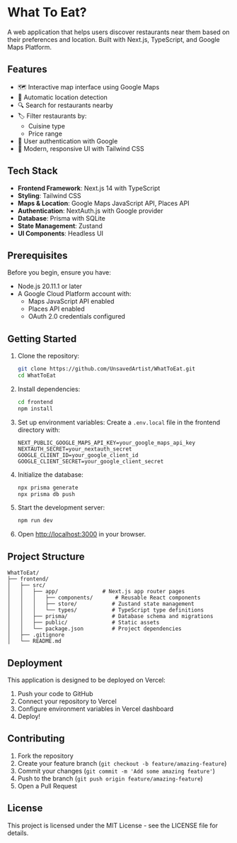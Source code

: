 # What To Eat?

A web application that helps users discover restaurants near them based on their preferences and location. Built with Next.js, TypeScript, and Google Maps Platform.

## Features

- 🗺️ Interactive map interface using Google Maps
- 📍 Automatic location detection
- 🔍 Search for restaurants nearby
- 🏷️ Filter restaurants by:
  - Cuisine type
  - Price range
- 🔐 User authentication with Google
- 💫 Modern, responsive UI with Tailwind CSS

## Tech Stack

- **Frontend Framework**: Next.js 14 with TypeScript
- **Styling**: Tailwind CSS
- **Maps & Location**: Google Maps JavaScript API, Places API
- **Authentication**: NextAuth.js with Google provider
- **Database**: Prisma with SQLite
- **State Management**: Zustand
- **UI Components**: Headless UI

## Prerequisites

Before you begin, ensure you have:
- Node.js 20.11.1 or later
- A Google Cloud Platform account with:
  - Maps JavaScript API enabled
  - Places API enabled
  - OAuth 2.0 credentials configured

## Getting Started

1. Clone the repository:
   ```bash
   git clone https://github.com/UnsavedArtist/WhatToEat.git
   cd WhatToEat
   ```

2. Install dependencies:
   ```bash
   cd frontend
   npm install
   ```

3. Set up environment variables:
   Create a `.env.local` file in the frontend directory with:
   ```
   NEXT_PUBLIC_GOOGLE_MAPS_API_KEY=your_google_maps_api_key
   NEXTAUTH_SECRET=your_nextauth_secret
   GOOGLE_CLIENT_ID=your_google_client_id
   GOOGLE_CLIENT_SECRET=your_google_client_secret
   ```

4. Initialize the database:
   ```bash
   npx prisma generate
   npx prisma db push
   ```

5. Start the development server:
   ```bash
   npm run dev
   ```

6. Open [http://localhost:3000](http://localhost:3000) in your browser.

## Project Structure

```
WhatToEat/
├── frontend/
│   ├── src/
│   │   ├── app/              # Next.js app router pages
│   │   │   ├── components/       # Reusable React components
│   │   │   ├── store/           # Zustand state management
│   │   │   └── types/           # TypeScript type definitions
│   │   ├── prisma/              # Database schema and migrations
│   │   ├── public/              # Static assets
│   │   └── package.json         # Project dependencies
│   ├── .gitignore
│   └── README.md
```

## Deployment

This application is designed to be deployed on Vercel:
1. Push your code to GitHub
2. Connect your repository to Vercel
3. Configure environment variables in Vercel dashboard
4. Deploy!

## Contributing

1. Fork the repository
2. Create your feature branch (`git checkout -b feature/amazing-feature`)
3. Commit your changes (`git commit -m 'Add some amazing feature'`)
4. Push to the branch (`git push origin feature/amazing-feature`)
5. Open a Pull Request

## License

This project is licensed under the MIT License - see the LICENSE file for details. 